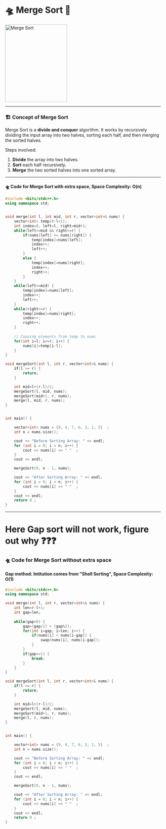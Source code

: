 # 🛸 Merge Sort 🚀

<img align="center" alt="Merge Sort" height="250" width="200" src="https://upload.wikimedia.org/wikipedia/commons/c/cc/Merge-sort-example-300px.gif">

---

### 🏗️ Concept of Merge Sort

Merge Sort is a **divide and conquer** algorithm. It works by recursively dividing the input array into two halves, sorting each half, and then merging the sorted halves.

Steps involved:
1. **Divide** the array into two halves.
2. **Sort** each half recursively.
3. **Merge** the two sorted halves into one sorted array.

---

#### :flying_saucer: Code for Merge Sort with extra space, Space Complexity: O(n)

```cpp
#include <bits/stdc++.h>
using namespace std;


void merge(int l, int mid, int r, vector<int>& nums) {
    vector<int> temp(r-l+1);
    int index=0, left=l, right=mid+1;
    while(left<=mid && right<=r) {
        if(nums[left] <= nums[right]) {
            temp[index]=nums[left];
            index++;
            left++;
        }
        else {
            temp[index]=nums[right];
            index++;
            right++;
        }
    }
    while(left<=mid) {
        temp[index]=nums[left];
        index++;
        left++;
    }
    while(right<=r) {
        temp[index]=nums[right];
        index++;
        right++;
    }
    
    // Copying elements from temp to nums
    for(int i=l; i<=r; i++) {
        nums[i]=temp[i-l];
    }
}

void mergeSort(int l, int r, vector<int>& nums) {
    if(l >= r) {
        return;
    }

    int mid=l+(r-l)/2;
    mergeSort(l, mid, nums);
    mergeSort(mid+1, r, nums);
    merge(l, mid, r, nums);
}


int main() {

    vector<int> nums = {9, 4, 7, 6, 3, 1, 5}  ;
    int n = nums.size();

    cout << "Before Sorting Array: " << endl;
    for (int i = 0; i < n; i++) {
        cout << nums[i] << " "  ;
    }
    cout << endl;

    mergeSort(0, n - 1, nums);

    cout << "After Sorting Array: " << endl;
    for (int i = 0; i < n; i++) {
        cout << nums[i] << " "  ;
    }
    cout << endl;
    return 0 ;
}
```

---
# Here Gap sort will not work, figure out why :question::question::question:

### :flying_saucer: Code for Merge Sort without extra space
#### Gap method: Intitution comes from "Shell Sorting", Space Complexity: O(1)

``` cpp
#include <bits/stdc++.h>
using namespace std;

void merge(int l, int r, vector<int>& nums) {
    int len=r-l+1;
    int gap=len;
    
    while(gap>0) {
        gap=(gap/2) + (gap%2);
        for(int i=gap; i<len; i++) {
            if(nums[i] < nums[i-gap]) {
                swap(nums[i], nums[i-gap]);
            }
        }
        if(gap==1) {
            break;
        }
    }
}

void mergeSort(int l, int r, vector<int>& nums) {
    if(l >= r) {
        return;
    }

    int mid=l+(r-l)/2;
    mergeSort(l, mid, nums);
    mergeSort(mid+1, r, nums);
    merge(l, r, nums);
}


int main() {

    vector<int> nums = {9, 4, 7, 6, 3, 1, 5}  ;
    int n = nums.size();

    cout << "Before Sorting Array: " << endl;
    for (int i = 0; i < n; i++) {
        cout << nums[i] << " "  ;
    }
    cout << endl;

    mergeSort(0, n - 1, nums);

    cout << "After Sorting Array: " << endl;
    for (int i = 0; i < n; i++) {
        cout << nums[i] << " "  ;
    }
    cout << endl;
    return 0 ;
}
```